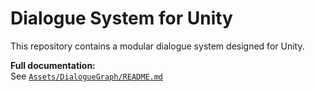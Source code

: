 # Dialogue System for Unity

This repository contains a modular dialogue system designed for Unity.

**Full documentation:**  
See [`Assets/DialogueGraph/README.md`](Assets/DialogueGraph/README.md)
